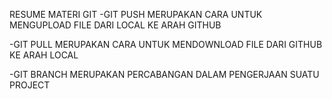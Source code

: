 RESUME MATERI GIT
-GIT PUSH
MERUPAKAN CARA UNTUK MENGUPLOAD FILE DARI LOCAL KE ARAH GITHUB

-GIT PULL
MERUPAKAN CARA UNTUK MENDOWNLOAD FILE DARI GITHUB KE ARAH LOCAL

-GIT BRANCH
MERUPAKAN PERCABANGAN DALAM PENGERJAAN SUATU PROJECT